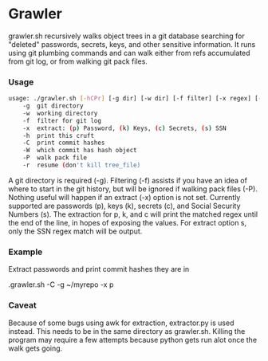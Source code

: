 # Grawler

grawler.sh recursively walks object trees in a git database searching for "deleted" passwords, secrets, keys, and other sensitive information. It runs using git plumbing commands and can walk either from refs accumulated from git log, or from walking git pack files.

### Usage

```bash
usage: ./grawler.sh [-hCPr] [-g dir] [-w dir] [-f filter] [-x regex] [-W hash]
	-g 	git directory
	-w 	working directory
	-f 	filter for git log
	-x 	extract: (p) Password, (k) Keys, (c) Secrets, (s) SSN
	-h 	print this cruft
	-C 	print commit hashes
	-W 	which commit has hash object
 	-P 	walk pack file
 	-r 	resume (don't kill tree_file)
```

A git directory is required (-g). Filtering (-f) assists if you have an idea of where to start in the git history, but will be ignored if walking pack files (-P). Nothing useful will happen if an extract (-x) option is not set. Currently supported are passwords (p), keys (k), secrets (c), and Social Security Numbers (s). The extraction for p, k, and c will print the matched regex until the end of the line, in hopes of exposing the values. For extract option s, only the SSN regex match will be output.

### Example

Extract passwords and print commit hashes they are in

.grawler.sh -C -g ~/myrepo -x p

### Caveat

Because of some bugs using awk for extraction, extractor.py is used instead. This needs to be in the same directory as grawler.sh. Killing the program may require a few attempts because python gets run alot once the walk gets going.
